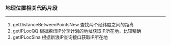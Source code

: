### 地理位置相关代码片段
----------------------------------------------------
1. getDistanceBetweenPointsNew		查找两个经纬度之间的距离
2. getIPLocQQ		根据腾讯IP分享计划的地址获取IP所在地，比较精确
3. getIPLocSina		根据新浪IP查询接口获取IP所在地


